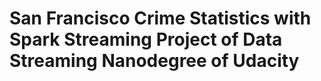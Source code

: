 # San Francisco Crime Statistics with Spark Streaming Project of Data Streaming Nanodegree of Udacity
